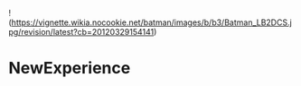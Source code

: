!(https://vignette.wikia.nocookie.net/batman/images/b/b3/Batman_LB2DCS.jpg/revision/latest?cb=20120329154141)
# NewExperience
